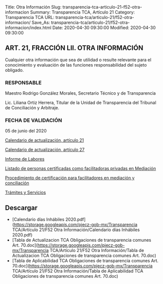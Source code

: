 Title: Otra Información
Slug: transparencia-tca-articulo-21-f52-otra-informacion
Summary: Transparencia TCA, Artículo 21
Category: Transparencia TCA
URL: transparencia-tca/articulo-21/f52-otra-informacion/
Save_As: transparencia-tca/articulo-21/f52-otra-informacion/index.html
Date: 2020-04-30 09:30:00
Modified: 2020-04-30 09:30:00


## ART. 21, FRACCIÓN LII. OTRA INFORMACIÓN

Cualquier otra información que sea de utilidad o resulte relevante para el conocimiento y evaluación de las funciones responsabilidad del sujeto obligado.

### RESPONSABLE

Maestro Rodrigo González Morales, Secretario Técnico y de Transparencia

Lic. Liliana Ortiz Herrera, Titular de la Unidad de Transparencia del Tribunal de Conciliación y Arbitraje.

### FECHA DE VALIDACIÓN

05 de junio del 2020

[Calendario de actualización, artículo 21](https://storage.googleapis.com/pjecz-gob-mx/Transparencia%20TCA/Art%C3%ADculo%2020/Calendario%20de%20Actualizacion%20Art%2021%20TCA%202020.ppt)

[Calendario de actualización, artículo 27](https://storage.googleapis.com/pjecz-gob-mx/Transparencia%20TCA/Art%C3%ADculo%2020/Calendario%20de%20Actualizacion%20Art%2027%20TCA%202020.ppt)

[Informe de Labores](https://www.pjecz.gob.mx/transparencia-tca/articulo-21/f40-informe-anual-actividades/)

[Listado de personas certificadas como facilitadoras privadas en Mediación](https://www.pjecz.gob.mx/conocenos/estructura/tribunal-superior-de-justicia/organos-no-jurisdiccionales/cemasc/listado-de-personas-certificadas-vigentes-como-facilitadoras-privadas-en-mediacion/)

[Procedimiento de certificación para facilitadores en mediación y conciliación](https://www.pjecz.gob.mx/conocenos/estructura/tribunal-superior-de-justicia/organos-no-jurisdiccionales/cemasc/procedimientos-de-certificacion-para-facilitadores-en-mediacion-y-conciliacion/)

[Trámites y Servicios](https://www.pjecz.gob.mx/tramites-y-servicios/)


## Descargar


* [Calendario días Inhábiles 2020.pdf](https://storage.googleapis.com/pjecz-gob-mx/Transparencia TCA/Artículo 21/F52 Otra Información/Calendario días Inhábiles 2020.pdf)
* [Tabla de Actualizacion TCA  Obligaciones de transparencia comunes Art. 70.doc](https://storage.googleapis.com/pjecz-gob-mx/Transparencia TCA/Artículo 21/F52 Otra Información/Tabla de Actualizacion TCA  Obligaciones de transparencia comunes Art. 70.doc)
* [Tabla de Aplicabilidad TCA Obligaciones de transparencia comunes Art. 70.doc](https://storage.googleapis.com/pjecz-gob-mx/Transparencia TCA/Artículo 21/F52 Otra Información/Tabla de Aplicabilidad TCA Obligaciones de transparencia comunes Art. 70.doc)


